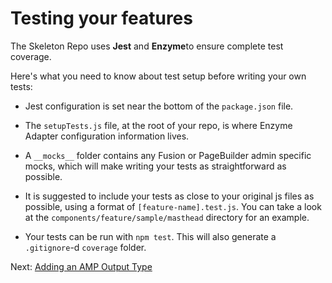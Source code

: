 # Testing your features

The Skeleton Repo uses **Jest** and **Enzyme**to ensure complete test coverage.

Here's what you need to know about test setup before writing your own tests:

- Jest configuration is set near the bottom of the `package.json` file.

- The `setupTests.js` file, at the root of your repo, is where Enzyme Adapter configuration information lives.

- A `__mocks__` folder contains any Fusion or PageBuilder admin specific mocks, which will make writing your tests as straightforward as possible.

- It is suggested to include your tests as close to your original js files as possible, using a format of `[feature-name].test.js`. You can take a look at the `components/feature/sample/masthead` directory for an example.

- Your tests can be run with `npm test`. This will also generate a `.gitignore`-d `coverage` folder.

Next: [Adding an AMP Output Type](./../amp/adding-an-amp-output-type.md)
